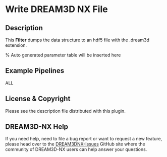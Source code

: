 # Write DREAM3D NX File

## Description

This **Filter** dumps the data structure to an hdf5 file with the .dream3d extension.

% Auto generated parameter table will be inserted here

## Example Pipelines

ALL

## License & Copyright

Please see the description file distributed with this plugin.

## DREAM3D-NX Help

If you need help, need to file a bug report or want to request a new feature, please head over to the [DREAM3DNX-Issues](https://github.com/BlueQuartzSoftware/DREAM3DNX-Issues/discussions) GitHub site where the community of DREAM3D-NX users can help answer your questions.
